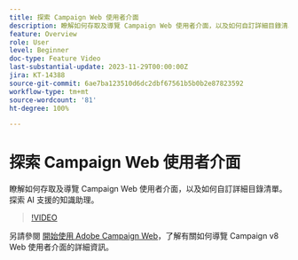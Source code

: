 ```yaml
---
title: 探索 Campaign Web 使用者介面
description: 瞭解如何存取及導覽 Campaign Web 使用者介面，以及如何自訂詳細目錄清單。探索 AI 支援的知識助理。
feature: Overview
role: User
level: Beginner
doc-type: Feature Video
last-substantial-update: 2023-11-29T00:00:00Z
jira: KT-14388
source-git-commit: 6ae7ba123510d6dc2dbf67561b5b0b2e87823592
workflow-type: tm+mt
source-wordcount: '81'
ht-degree: 100%

---
```



# 探索 Campaign Web 使用者介面

瞭解如何存取及導覽 Campaign Web 使用者介面，以及如何自訂詳細目錄清單。探索 AI 支援的知識助理。

>[!VIDEO](https://video.tv.adobe.com/v/3427278/?learn=on)

另請參閱 [開始使用 Adobe Campaign Web](https://experienceleague.adobe.com/docs/campaign-web/v8/start/get-started.html?lang=zh-Hant)，了解有關如何導覽 Campaign v8 Web 使用者介面的詳細資訊。
